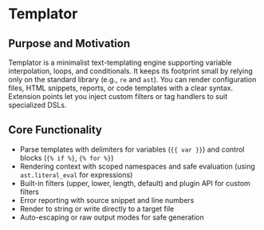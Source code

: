 # Templator

## Purpose and Motivation
Templator is a minimalist text-templating engine supporting variable interpolation, loops, and conditionals. It keeps its footprint small by relying only on the standard library (e.g., `re` and `ast`). You can render configuration files, HTML snippets, reports, or code templates with a clear syntax. Extension points let you inject custom filters or tag handlers to suit specialized DSLs.

## Core Functionality
- Parse templates with delimiters for variables (`{{ var }}`) and control blocks (`{% if %}`, `{% for %}`)  
- Rendering context with scoped namespaces and safe evaluation (using `ast.literal_eval` for expressions)  
- Built-in filters (upper, lower, length, default) and plugin API for custom filters  
- Error reporting with source snippet and line numbers  
- Render to string or write directly to a target file  
- Auto-escaping or raw output modes for safe generation  

